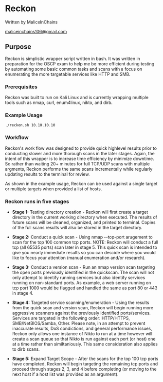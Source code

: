 # Reckon
Written by MaliceInChains

maliceinchains106@gmail.com

## Purpose
Reckon is simplistic wrapper script written in bash. It was written in preparation for the OSCP exam to help me be more efficient during testing by automating some basic common tasks and scans with a focus on enumerating the more targetable services like HTTP and SMB. 

### Prerequisites
Reckon was built to run on Kali Linux and is currently wrapping multiple tools such as nmap, curl, enum4linux, nikto, and dirb.  

### Example Usage
``` ./reckon.sh 10.10.10.10 ```

### Workflow
Reckon's work flow was designed to provide quick highlevel results prior to conducting slower and more thorough scans in the later stages. Again, the intent of this wrapper is to increase time efficiency by minimize downtime. So rather than waiting 20+ minutes for full TCP/UDP scans with multiple argments, Reckon performs the same scans incrementally while regularly updating results to the terminal for review.

As shown in the example usage, Reckon can be used against a single target or multiple targets when provided a list of hosts. 

### Reckon runs in five stages

* <b>Stage 1:</b> Testing directory creation - Reckon will first create a target directory in the current working directory when executed. The results of future scans will be cleaned, organized, and printed to terminal. Copies of the full scans results will also be stored in the target directory.

* <b>Stage 2:</b> Conduct a quick scan - Using nmap --top-port arugement to scan for the top 100 common tcp ports. NOTE: Reckon will conduct a full tcp (all 65535 ports) scan later in stage 5. This quick scan is intended to give you nearly immediate results so you can descide where you would like to focus your attention (manual enumeration and/or research).

* <b>Stage 3:</b> Conduct a version scan - Run an nmap version scan targeting the open ports previously identified in the quickscan. The scan will not only attempt to identify running services but also identify services running on non-standard ports. As example, a web server running on tcp port 1000 would be flagged and handled the same as port 80 or 443 in stage 4.

* <b>Stage 4:</b> Targeted service scanning/enumeration - Using the results from the quick scan and version scan, Reckon will begin running more aggressive scanners against the previously identified ports/services. Services are targeted in the following order: HTTP/HTTPS, SMB/NetBIOS/Samba, Other. Please note, in an attempt to prevent inaccurate results, DoS condictions, and general performance issues, Reckon only allows one instance of Nikto to run at a time however will create a scan queue so that Nikto is run against each port (or host) one at a time rather than similtaniously. This same consideration also applies to  dirb scans. 

* <b>Stage 5:</b> Expand Target Scope - After the scans for the top 100 tcp ports have completed, Reckon will begin targeting the remaining tcp ports and proceed through stages 2, 3, and 4 before completing (or moving to the next host if a host list was provided as an argument).
